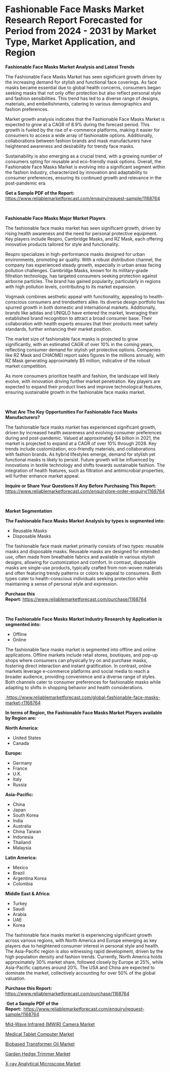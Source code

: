 <p><h1>Fashionable Face Masks Market Research Report Forecasted for Period from 2024 -  2031 by Market Type, Market Application, and Region</h1></p><p><strong>Fashionable Face Masks Market Analysis and Latest Trends</strong></p>
<p><p>The Fashionable Face Masks Market has seen significant growth driven by the increasing demand for stylish and functional face coverings. As face masks became essential due to global health concerns, consumers began seeking masks that not only offer protection but also reflect personal style and fashion sensibilities. This trend has led to a diverse range of designs, materials, and embellishments, catering to various demographics and fashion preferences.</p><p>Market growth analysis indicates that the Fashionable Face Masks Market is expected to grow at a CAGR of 8.9% during the forecast period. This growth is fueled by the rise of e-commerce platforms, making it easier for consumers to access a wide array of fashionable options. Additionally, collaborations between fashion brands and mask manufacturers have heightened awareness and desirability for trendy face masks. </p><p>Sustainability is also emerging as a crucial trend, with a growing number of consumers opting for reusable and eco-friendly mask options. Overall, the Fashionable Face Masks Market is evolving into a significant segment within the fashion industry, characterized by innovation and adaptability to consumer preferences, ensuring its continued growth and relevance in the post-pandemic era.</p></p>
<p><strong>Get a Sample PDF of the Report:&nbsp;</strong> <a href="https://www.reliablemarketforecast.com/enquiry/request-sample/1168764?utm_campaign=1159&utm_medium=2&utm_source=Github&utm_content=ia&utm_term=30102024&utm_id=fashionable-face-masks">https://www.reliablemarketforecast.com/enquiry/request-sample/1168764</a></p>
<p>&nbsp;</p>
<p><strong>Fashionable Face Masks Major Market Players</strong></p>
<p><p>The fashionable face masks market has seen significant growth, driven by rising health awareness and the need for personal protective equipment. Key players include Respro, Cambridge Masks, and RZ Mask, each offering innovative products tailored for style and functionality.</p><p>Respro specializes in high-performance masks designed for urban environments, promoting air quality. With a robust distribution channel, the company has experienced steady growth, especially in urban areas facing pollution challenges. Cambridge Masks, known for its military-grade filtration technology, has targeted consumers seeking protection against airborne particles. The brand has gained popularity, particularly in regions with high pollution levels, contributing to its market expansion.</p><p>Vogmask combines aesthetic appeal with functionality, appealing to health-conscious consumers and trendsetters alike. Its diverse design portfolio has spurred growth in both domestic and international markets. Additionally, brands like adidas and UNIQLO have entered the market, leveraging their established brand recognition to attract a broad consumer base. Their collaboration with health experts ensures that their products meet safety standards, further enhancing their market position.</p><p>The market size of fashionable face masks is projected to grow significantly, with an estimated CAGR of over 10% in the coming years, reflecting consumer demand for stylish yet protective options. Companies like RZ Mask and CHAOMEI report sales figures in the millions annually, with RZ Mask generating approximately $5 million, indicative of the robust market competition.</p><p>As more consumers prioritize health and fashion, the landscape will likely evolve, with innovation driving further market penetration. Key players are expected to expand their product lines and improve technological features, ensuring sustainable growth in the fashionable face masks market.</p></p>
<p>&nbsp;</p>
<p><strong>What Are The Key Opportunities For Fashionable Face Masks Manufacturers?</strong></p>
<p><p>The fashionable face masks market has experienced significant growth, driven by increased health awareness and evolving consumer preferences during and post-pandemic. Valued at approximately $4 billion in 2021, the market is projected to expand at a CAGR of over 10% through 2028. Key trends include customization, eco-friendly materials, and collaborations with fashion brands. As hybrid lifestyles emerge, demand for stylish yet functional masks is likely to persist. Future growth will be influenced by innovations in textile technology and shifts towards sustainable fashion. The integration of health features, such as filtration and antimicrobial properties, will further enhance market appeal.</p></p>
<p><strong>Inquire or Share Your Questions If Any Before Purchasing This Report:</strong> <a href="https://www.reliablemarketforecast.com/enquiry/pre-order-enquiry/1168764?utm_campaign=1159&utm_medium=2&utm_source=Github&utm_content=ia&utm_term=30102024&utm_id=fashionable-face-masks">https://www.reliablemarketforecast.com/enquiry/pre-order-enquiry/1168764</a></p>
<p>&nbsp;</p>
<p><strong>Market Segmentation</strong></p>
<p><strong>The Fashionable Face Masks Market Analysis by types is segmented into:</strong></p>
<p><ul><li>Reusable Masks</li><li>Disposable Masks</li></ul></p>
<p><p>The fashionable face mask market primarily consists of two types: reusable masks and disposable masks. Reusable masks are designed for extended use, often made from breathable fabrics and available in various stylish designs, allowing for customization and comfort. In contrast, disposable masks are single-use products, typically crafted from non-woven materials and often featuring trendy patterns or colors to appeal to consumers. Both types cater to health-conscious individuals seeking protection while maintaining a sense of personal style and expression.</p></p>
<p><strong>Purchase this Report:&nbsp;</strong><a href="https://www.reliablemarketforecast.com/purchase/1168764?utm_campaign=1159&utm_medium=2&utm_source=Github&utm_content=ia&utm_term=30102024&utm_id=fashionable-face-masks">https://www.reliablemarketforecast.com/purchase/1168764</a></p>
<p>&nbsp;</p>
<p><strong>The Fashionable Face Masks Market Industry Research by Application is segmented into:</strong></p>
<p><ul><li>Offline</li><li>Online</li></ul></p>
<p><p>The fashionable face masks market is segmented into offline and online applications. Offline markets include retail stores, boutiques, and pop-up shops where consumers can physically try on and purchase masks, fostering direct interaction and instant gratification. In contrast, online markets leverage e-commerce platforms and social media to reach a broader audience, providing convenience and a diverse range of styles. Both channels cater to consumer preferences for fashionable masks while adapting to shifts in shopping behavior and health considerations.</p></p>
<p><a href="https://www.reliablemarketforecast.com/global-fashionable-face-masks-market-r1168764?utm_campaign=1159&utm_medium=2&utm_source=Github&utm_content=ia&utm_term=30102024&utm_id=fashionable-face-masks">&nbsp;https://www.reliablemarketforecast.com/global-fashionable-face-masks-market-r1168764</a></p>
<p><strong>In terms of Region, the Fashionable Face Masks Market Players available by Region are:</strong></p>
<p>
    <p> <strong> North America: </strong>
        <ul>
            <li>United States</li>
            <li>Canada</li>
        </ul>
        </p> 
    <p> <strong> Europe: </strong>
        <ul>
            <li>Germany</li>
            <li>France</li>
            <li>U.K.</li>
            <li>Italy</li>
            <li>Russia</li>
        </ul>
        </p> 
    <p> <strong> Asia-Pacific: </strong>
        <ul>
            <li>China</li>
            <li>Japan</li>
            <li>South Korea</li>
            <li>India</li>
            <li>Australia</li>
            <li>China Taiwan</li>
            <li>Indonesia</li>
            <li>Thailand</li>
            <li>Malaysia</li>
        </ul>
        </p> 
    <p> <strong> Latin America: </strong>
        <ul>
            <li>Mexico</li>
            <li>Brazil</li>
            <li>Argentina Korea</li>
            <li>Colombia</li>
        </ul>
        </p> 
    <p> <strong> Middle East & Africa: </strong>
        <ul>
            <li>Turkey</li>
            <li>Saudi</li>
            <li>Arabia</li>
            <li>UAE</li>
            <li>Korea</li>
        </ul>
    </p>
    </p>
<p><p>The fashionable face masks market is experiencing significant growth across various regions, with North America and Europe emerging as key players due to heightened consumer interest in personal style and health. The Asia-Pacific region is also witnessing rapid development, driven by the high population density and fashion trends. Currently, North America holds approximately 30% market share, followed closely by Europe at 25%, while Asia-Pacific captures around 20%. The USA and China are expected to dominate the market, collectively accounting for over 50% of the global valuation.</p></p>
<p><strong>Purchase this Report: </strong><a href="https://www.reliablemarketforecast.com/purchase/1168764?utm_campaign=1159&utm_medium=2&utm_source=Github&utm_content=ia&utm_term=30102024&utm_id=fashionable-face-masks">https://www.reliablemarketforecast.com/purchase/1168764</a></p>
<p>&nbsp;<strong>Get a Sample PDF of the Report:&nbsp;&nbsp;</strong><a href="https://www.reliablemarketforecast.com/enquiry/request-sample/1168764?utm_campaign=1159&utm_medium=2&utm_source=Github&utm_content=ia&utm_term=30102024&utm_id=fashionable-face-masks">https://www.reliablemarketforecast.com/enquiry/request-sample/1168764</a></p>
<p><strong></strong></p>
<p><p><a href="https://issuu.com/reportprime-2/docs/mid-wave-infrared-mwir-camera-marke_afc3fd376631b6?utm_campaign=1159&utm_medium=2&utm_source=Github&utm_content=ia&utm_term=30102024&utm_id=fashionable-face-masks">Mid-Wave Infrared (MWIR) Camera Market</a></p><p><a href="https://www.linkedin.com/pulse/global-medical-tablet-computer-market-forecast-2024-2031-trends-s6yuf?utm_campaign=1159&utm_medium=2&utm_source=Github&utm_content=ia&utm_term=30102024&utm_id=fashionable-face-masks">Medical Tablet Computer Market</a></p><p><a href="https://github.com/rebbeccawac8w/Market-Research-Report-List-1/blob/main/biobased-transformer-oil-market.md?utm_campaign=1159&utm_medium=2&utm_source=Github&utm_content=ia&utm_term=30102024&utm_id=fashionable-face-masks">Biobased Transformer Oil Market</a></p><p><a href="https://www.linkedin.com/pulse/garden-hedge-trimmer-market-global-regional-analysis-2024--uwube?utm_campaign=1159&utm_medium=2&utm_source=Github&utm_content=ia&utm_term=30102024&utm_id=fashionable-face-masks">Garden Hedge Trimmer Market</a></p><p><a href="https://issuu.com/reportprime-2/docs/x-ray-analytical-microscope-market-_3229ed0f607af0?utm_campaign=1159&utm_medium=2&utm_source=Github&utm_content=ia&utm_term=30102024&utm_id=fashionable-face-masks">X-ray Analytical Microscope Market</a></p></p>